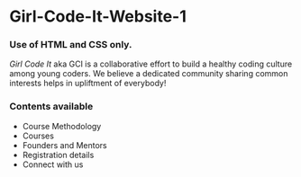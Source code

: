 <h1> Girl-Code-It-Website-1 </h1>
<h3>Use of HTML and CSS only.</h3>
<p>
<i>Girl Code It</i> aka GCI is a collaborative effort to build a 
healthy coding culture among young coders.
We believe a dedicated community sharing common interests
helps in upliftment of everybody! 
</p>

<h3>Contents available</h3>

<ul>
<li>Course Methodology</li>
<li>Courses</li>
<li>Founders and Mentors</li>
<li>Registration details</li>
<li>Connect with us</li>
</ul>

